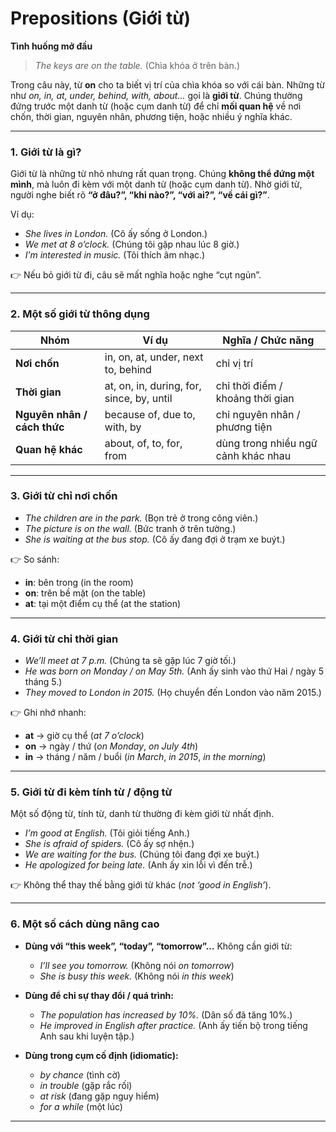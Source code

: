 # Prepositions (Giới từ)

**Tình huống mở đầu**

> *The keys are on the table.*
> (Chìa khóa ở trên bàn.)

Trong câu này, từ **on** cho ta biết vị trí của chìa khóa so với cái bàn. Những từ như *on, in, at, under, behind, with, about…* gọi là **giới từ**. Chúng thường đứng trước một danh từ (hoặc cụm danh từ) để chỉ **mối quan hệ** về nơi chốn, thời gian, nguyên nhân, phương tiện, hoặc nhiều ý nghĩa khác.

---

### 1. Giới từ là gì?

Giới từ là những từ nhỏ nhưng rất quan trọng. Chúng **không thể đứng một mình**, mà luôn đi kèm với một danh từ (hoặc cụm danh từ). Nhờ giới từ, người nghe biết rõ **“ở đâu?”, “khi nào?”, “với ai?”, “về cái gì?”**.

Ví dụ:

* *She lives in London.*
  (Cô ấy sống ở London.)
* *We met at 8 o’clock.*
  (Chúng tôi gặp nhau lúc 8 giờ.)
* *I’m interested in music.*
  (Tôi thích âm nhạc.)

👉 Nếu bỏ giới từ đi, câu sẽ mất nghĩa hoặc nghe “cụt ngủn”.

---

### 2. Một số giới từ thông dụng

| Nhóm                        | Ví dụ                                     | Nghĩa / Chức năng                   |
| --------------------------- | ----------------------------------------- | ----------------------------------- |
| **Nơi chốn**                | in, on, at, under, next to, behind        | chỉ vị trí                          |
| **Thời gian**               | at, on, in, during, for, since, by, until | chỉ thời điểm / khoảng thời gian    |
| **Nguyên nhân / cách thức** | because of, due to, with, by              | chỉ nguyên nhân / phương tiện       |
| **Quan hệ khác**            | about, of, to, for, from                  | dùng trong nhiều ngữ cảnh khác nhau |

---

### 3. Giới từ chỉ nơi chốn

* *The children are in the park.*
  (Bọn trẻ ở trong công viên.)
* *The picture is on the wall.*
  (Bức tranh ở trên tường.)
* *She is waiting at the bus stop.*
  (Cô ấy đang đợi ở trạm xe buýt.)

👉 So sánh:

* **in**: bên trong (in the room)
* **on**: trên bề mặt (on the table)
* **at**: tại một điểm cụ thể (at the station)

---

### 4. Giới từ chỉ thời gian

* *We’ll meet at 7 p.m.*
  (Chúng ta sẽ gặp lúc 7 giờ tối.)
* *He was born on Monday / on May 5th.*
  (Anh ấy sinh vào thứ Hai / ngày 5 tháng 5.)
* *They moved to London in 2015.*
  (Họ chuyển đến London vào năm 2015.)

👉 Ghi nhớ nhanh:

* **at** → giờ cụ thể (*at 7 o’clock*)
* **on** → ngày / thứ (*on Monday*, *on July 4th*)
* **in** → tháng / năm / buổi (*in March*, *in 2015*, *in the morning*)

---

### 5. Giới từ đi kèm tính từ / động từ

Một số động từ, tính từ, danh từ thường đi kèm giới từ nhất định.

* *I’m good at English.*
  (Tôi giỏi tiếng Anh.)
* *She is afraid of spiders.*
  (Cô ấy sợ nhện.)
* *We are waiting for the bus.*
  (Chúng tôi đang đợi xe buýt.)
* *He apologized for being late.*
  (Anh ấy xin lỗi vì đến trễ.)

👉 Không thể thay thế bằng giới từ khác (*not ‘good in English’*).

---

### 6. Một số cách dùng nâng cao

* **Dùng với “this week”, “today”, “tomorrow”…**
  Không cần giới từ:

  * *I’ll see you tomorrow.* (Không nói *on tomorrow*)
  * *She is busy this week.* (Không nói *in this week*)

* **Dùng để chỉ sự thay đổi / quá trình:**

  * *The population has increased by 10%.*
    (Dân số đã tăng 10%.)
  * *He improved in English after practice.*
    (Anh ấy tiến bộ trong tiếng Anh sau khi luyện tập.)

* **Dùng trong cụm cố định (idiomatic):**

  * *by chance* (tình cờ)
  * *in trouble* (gặp rắc rối)
  * *at risk* (đang gặp nguy hiểm)
  * *for a while* (một lúc)

---
